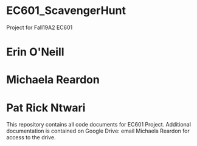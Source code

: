 # EC601_ScavengerHunt
Project for Fall19A2 EC601 

# Erin O'Neill
# Michaela Reardon
# Pat Rick Ntwari

This repository contains all code documents for EC601 Project.  Additional documentation is contained on Google Drive: email Michaela Reardon for access to the drive.  
